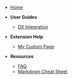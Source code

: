 - [Home](/)

- **User Guides**
  - [DX Integration](dx-integration.md)

- **Extension Help**
  - [My Custom Page](my-custom-page.md)

- **Resources**
  - [FAQ](faq.md)
  - [Markdown Cheat Sheet](markdown-cheat-sheet.md)
